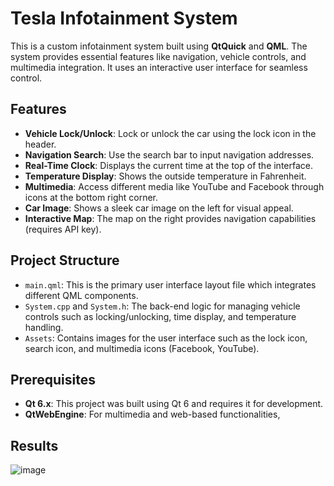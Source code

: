 # Tesla Infotainment System

This is a custom infotainment system built using **QtQuick** and **QML**. The system provides essential features like navigation, vehicle controls, and multimedia integration. It uses an interactive user interface for seamless control.

## Features

- **Vehicle Lock/Unlock**: Lock or unlock the car using the lock icon in the header.
- **Navigation Search**: Use the search bar to input navigation addresses.
- **Real-Time Clock**: Displays the current time at the top of the interface.
- **Temperature Display**: Shows the outside temperature in Fahrenheit.
- **Multimedia**: Access different media like YouTube and Facebook through icons at the bottom right corner.
- **Car Image**: Shows a sleek car image on the left for visual appeal.
- **Interactive Map**: The map on the right provides navigation capabilities (requires API key).

## Project Structure

- `main.qml`: This is the primary user interface layout file which integrates different QML components.
- `System.cpp` and `System.h`: The back-end logic for managing vehicle controls such as locking/unlocking, time display, and temperature handling.
- `Assets`: Contains images for the user interface such as the lock icon, search icon, and multimedia icons (Facebook, YouTube).

## Prerequisites

- **Qt 6.x**: This project was built using Qt 6 and requires it for development.
- **QtWebEngine**: For multimedia and web-based functionalities,

## Results
![image](https://github.com/user-attachments/assets/e90a3010-d8a7-4245-9fd2-b2c60108e10e)

